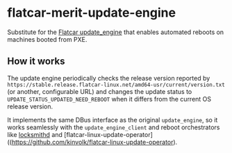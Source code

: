 # flatcar-merit-update-engine

Substitute for the [Flatcar update_engine](https://github.com/kinvolk/update_engine) that enables automated reboots on machines booted
from PXE.

## How it works

The update engine periodically checks the release version reported by
`https://stable.release.flatcar-linux.net/amd64-usr/current/version.txt` (or another, configurable URL) and changes the update status to
`UPDATE_STATUS_UPDATED_NEED_REBOOT` when it differs from the current OS release version. 

It implements the same DBus interface as the original `update_engine`, so it works seamlessly with the `update_engine_client` and reboot
orchestrators like [locksmithd](https://github.com/kinvolk/locksmithd) and
[flatcar-linux-update-operator]((https://github.com/kinvolk/flatcar-linux-update-operator).
